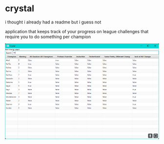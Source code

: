# crystal
i thought i already had a readme but i guess not

application that keeps track of your progress on league challenges that require you to do something per champion

![img.png](img.png)